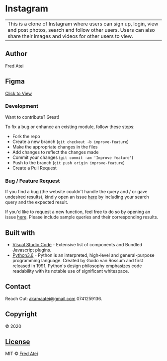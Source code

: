 # Instagram
<table>
<tr>
<td>
This is a clone of Instagram where users can sign up, login, view and post photos, search and follow other users. Users can also share their images and videos for other users to view.
</td>
</tr>
</table>

## Author
Fred Atei

## Figma

[Click to View]()

### Development
Want to contribute? Great!

To fix a bug or enhance an existing module, follow these steps:

- Fork the repo
- Create a new branch (`git checkout -b improve-feature`)
- Make the appropriate changes in the files
- Add changes to reflect the changes made
- Commit your changes (`git commit -am 'Improve feature'`)
- Push to the branch (`git push origin improve-feature`)
- Create a Pull Request 

### Bug / Feature Request

If you find a bug (the website couldn't handle the query and / or gave undesired results), kindly open an issue [here](https://fredatei.github.io/Instagram/issues/new) by including your search query and the expected result.

If you'd like to request a new function, feel free to do so by opening an issue [here](https://fredatei.github.io/Instagram/issues/new). Please include sample queries and their corresponding results.


## Built with 

- [Visual Studio Code](https://code.visualstudio.com/) - Extensive list of components and  Bundled Javascript plugins.
- [Python3.6](https://www.python.org/) - Python is an interpreted, high-level and general-purpose programming language. Created by Guido van Rossum and first released in 1991, Python's design philosophy emphasizes code readability with its notable use of significant whitespace.

## Contact

Reach Out: akamaatei@gmail.com
           0741259136.   

## Copyright
© 2020

## [License](https://github.com/FredAtei/Instagram/blob/master/LICENSE)

MIT © [Fred Atei ](https://github.com/FredAtei/Instagram)